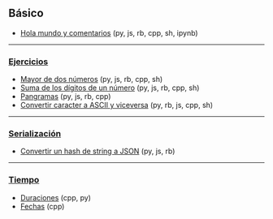 
## Básico

- [Hola mundo y comentarios](https://github.com/mondeja/fullstack/tree/master/backend/src/basico/001-hola_mundo) (py, js, rb, cpp, sh, ipynb)

_____________

### [Ejercicios](https://github.com/mondeja/fullstack/tree/master/backend/src/basico/002-ejercicios/)
- [Mayor de dos números](https://github.com/mondeja/fullstack/tree/master/backend/src/basico/002-ejercicios/001-mayor_de_dos_numeros) (py, js, rb, cpp, sh)
- [Suma de los dígitos de un número](https://github.com/mondeja/fullstack/tree/master/backend/src/basico/002-ejercicios/002-suma_de_digitos) (py, js, rb, cpp, sh)
- [Pangramas](https://github.com/mondeja/fullstack/tree/master/backend/src/basico/002-ejercicios/003-pangramas) (py, js, rb, cpp)
- [Convertir caracter a ASCII y viceversa](https://github.com/mondeja/fullstack/tree/master/backend/src/basico/002-ejercicios/004-valor_ascii) (py, rb, js, cpp, sh)

_____________

### [Serialización](https://github.com/mondeja/fullstack/tree/master/backend/src/basico/003-serializacion)
- [Convertir un hash de string a JSON](https://github.com/mondeja/fullstack/tree/master/backend/src/basico/003-serializacion/001-string_a_json) (py, js, rb)

_____________

### [Tiempo](https://github.com/mondeja/fullstack/tree/master/backend/src/basico/004-tiempo)
- [Duraciones](https://github.com/mondeja/fullstack/tree/master/backend/src/basico/004-tiempo/duraciones/) (cpp, py)
- [Fechas](https://github.com/mondeja/fullstack/tree/master/backend/src/basico/004-tiempo/duraciones/) (cpp)

